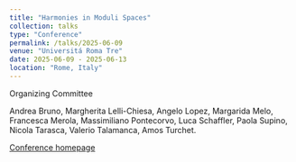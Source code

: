 ```yaml
---
title: "Harmonies in Moduli Spaces"
collection: talks
type: "Conference"
permalink: /talks/2025-06-09
venue: "Universitá Roma Tre"
date: 2025-06-09 - 2025-06-13
location: "Rome, Italy"
---
```


Organizing Committee

Andrea Bruno, Margherita Lelli-Chiesa, Angelo Lopez, Margarida Melo, Francesca Merola, Massimiliano Pontecorvo, Luca Schaffler, Paola Supino, Nicola Tarasca, Valerio Talamanca, Amos Turchet.

[Conference homepage](https://ricerca.mat.uniroma3.it/users/moduli/harmonies/index.html)
